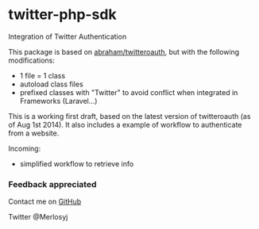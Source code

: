 # twitter-php-sdk

Integration of Twitter Authentication

This package is based on [abraham/twitteroauth], but with the following modifications:
- 1 file = 1 class
- autoload class files
- prefixed classes with "Twitter" to avoid conflict when integrated in Frameworks (Laravel...)

This is a working first draft, based on the latest version of twitteroauth (as of Aug 1st 2014).
It also includes a example of workflow to authenticate from a website.

Incoming:
 - simplified workflow to retrieve info

### Feedback appreciated 
Contact me on [GitHub]

Twitter @Merlosyj

[abraham/twitteroauth]:https://github.com/abraham/twitteroauth
[GitHub]:https://github.com/merlosy
